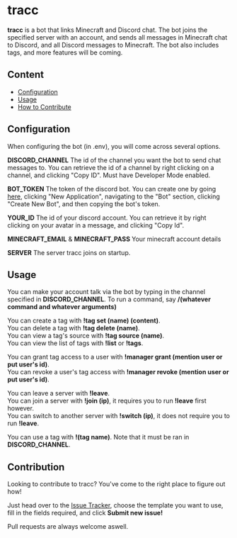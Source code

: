 # tracc

**tracc** is a bot that links Minecraft and Discord chat. The bot joins the specified server with an account, and sends all messages in Minecraft chat to Discord, and all Discord messages to Minecraft. The bot also includes tags, and more features will be coming.

## Content

- [Configuration](https://github.com/honkling/tracc#configuration)
- [Usage](https://github.com/honkling/tracc#usage)
- [How to Contribute](https://github.com/honkling/tracc#contribution)

## Configuration

When configuring the bot (in .env), you will come across several options.

**DISCORD_CHANNEL** The id of the channel you want the bot to send chat messages to. You can retrieve the id of a channel by right clicking on a channel, and clicking "Copy ID". Must have Developer Mode enabled.

**BOT_TOKEN** The token of the discord bot. You can create one by going [here](https://discord.com/developers/applications/me), clicking "New Application", navigating to the "Bot" section, clicking "Create New Bot", and then copying the bot's token.

**YOUR_ID** The id of your discord account. You can retrieve it by right clicking on your avatar in a message, and clicking "Copy Id".

**MINECRAFT_EMAIL** & **MINECRAFT_PASS** Your minecraft account details

**SERVER** The server tracc joins on startup.

## Usage

You can make your account talk via the bot by typing in the channel specified in **DISCORD_CHANNEL**. To run a command, say **/(whatever command and whatever arguments)**

You can create a tag with **!tag set (name) (content)**.<br> You can delete a tag with **!tag delete (name)**.<br> You can view a tag's source with **!tag source (name)**.<br> You can view the list of tags with **!list** or **!tags**.

You can grant tag access to a user with **!manager grant (mention user or put user's id)**.<br>You can revoke a user's tag access with **!manager revoke (mention user or put user's id)**.

You can leave a server with **!leave**.<br> You can join a server with **!join (ip)**, it requires you to run **!leave** first however.<br> You can switch to another server with **!switch (ip)**, it does not require you to run **!leave**.

You can use a tag with **!(tag name)**. Note that it must be ran in **DISCORD_CHANNEL**.

## Contribution

Looking to contribute to tracc? You've come to the right place to figure out how!

Just head over to the [Issue Tracker](https://github.com/honkling/tracc/issues/new/choose), choose the template you want to use, fill in the fields required, and click **Submit new issue!**

Pull requests are always welcome aswell.
